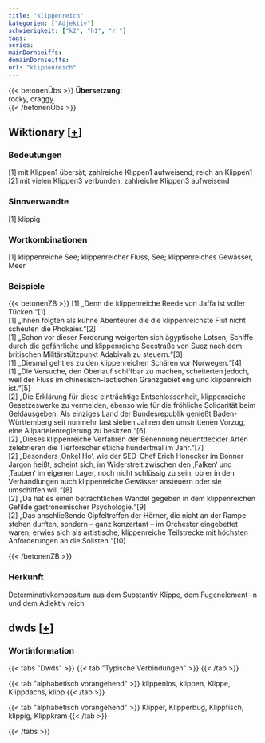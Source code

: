 ```yaml
---
title: "klippenreich"
kategorien: ["Adjektiv"]
schwierigkeit: ["k2", "h1", "r_"]
tags:
series:
mainDornseiffs:
domainDornseiffs:
url: "klippenreich"
---
```


{{< betonenÜbs >}}
**Übersetzung:**  
rocky, craggy  
{{< /betonenÜbs >}}

## Wiktionary [[+](https://de.wiktionary.org/wiki/klippenreich)]

### Bedeutungen
[1] mit Klippen1 übersät, zahlreiche Klippen1 aufweisend; reich an Klippen1  
[2] mit vielen Klippen3 verbunden; zahlreiche Klippen3 aufweisend  

### Sinnverwandte
[1] klippig  

### Wortkombinationen
[1] klippenreiche See; klippenreicher Fluss, See; klippenreiches Gewässer, Meer  

### Beispiele
{{< betonenZB >}}
[1] „Denn die klippenreiche Reede von Jaffa ist voller Tücken.“[1]  
[1] „Ihnen folgten als kühne Abenteurer die die klippenreichste Flut nicht scheuten die Phokaier.“[2]  
[1] „Schon vor dieser Forderung weigerten sich ägyptische Lotsen, Schiffe durch die gefährliche und klippenreiche Seestraße von Suez nach dem britischen Militärstützpunkt Adabiyah zu steuern.“[3]  
[1] „Diesmal geht es zu den klippenreichen Schären vor Norwegen.“[4]  
[1] „Die Versuche, den Oberlauf schiffbar zu machen, scheiterten jedoch, weil der Fluss im chinesisch-laotischen Grenzgebiet eng und klippenreich ist.“[5]  
[2] „Die Erklärung für diese einträchtige Entschlossenheit, klippenreiche Gesetzeswerke zu vermeiden, ebenso wie für die fröhliche Solidarität beim Geldausgeben: Als einziges Land der Bundesrepublik genießt Baden-Württemberg seit nunmehr fast sieben Jahren den umstrittenen Vorzug, eine Allparteienregierung zu besitzen.“[6]  
[2] „Dieses klippenreiche Verfahren der Benennung neuentdeckter Arten zelebrieren die Tierforscher etliche hundertmal im Jahr.“[7]  
[2] „Besonders ‚Onkel Ho‘, wie der SED-Chef Erich Honecker im Bonner Jargon heißt, scheint sich, im Widerstreit zwischen den ‚Falken‘ und ‚Tauben‘ im eigenen Lager, noch nicht schlüssig zu sein, ob er in den Verhandlungen auch klippenreiche Gewässer ansteuern oder sie umschiffen will.“[8]  
[2] „Da hat es einen beträchtlichen Wandel gegeben in dem klippenreichen Gefilde gastronomischer Psychologie.“[9]  
[2] „Das anschließende Gipfeltreffen der Hörner, die nicht an der Rampe stehen durften, sondern – ganz konzertant – im Orchester eingebettet waren, erwies sich als artistische, klippenreiche Teilstrecke mit höchsten Anforderungen an die Solisten.“[10]  

{{< /betonenZB >}}
### Herkunft
Determinativkompositum aus dem Substantiv Klippe, dem Fugenelement -n und dem Adjektiv reich  



## dwds [[+](https://www.dwds.de/wb/klippenreich)]

### Wortinformation
{{< tabs "Dwds" >}}
{{< tab "Typische Verbindungen" >}}
{{< /tab >}}

{{< tab "alphabetisch vorangehend" >}}
klippenlos, klippen, Klippe, Klippdachs, klipp
{{< /tab >}}

{{< tab "alphabetisch vorangehend" >}}
Klipper, Klipperbug, Klippfisch, klippig, Klippkram
{{< /tab >}}

{{< /tabs >}}

